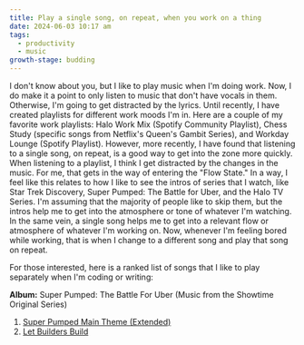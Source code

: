 ```yaml
---
title: Play a single song, on repeat, when you work on a thing
date: 2024-06-03 10:17 am
tags:
  - productivity
  - music
growth-stage: budding
---
```

I don't know about you, but I like to play music when I'm doing work. Now, I do make it a point to only listen to music that don't have vocals in them. Otherwise, I'm going to get distracted by the lyrics. Until recently, I have created playlists for different work moods I'm in. Here are a couple of my favorite work playlists: Halo Work Mix (Spotify Community Playlist), Chess Study (specific songs from Netflix's Queen's Gambit Series), and Workday Lounge (Spotify Playlist). However, more recently, I have found that listening to a single song, on repeat, is a good way to get into the zone more quickly. When listening to a playlist, I think I get distracted by the changes in the music. For me, that gets in the way of entering the "Flow State." In a way, I feel like this relates to how I like to see the intros of series that I watch, like Star Trek Discovery, Super Pumped: The Battle for Uber, and the Halo TV Series. I'm assuming that the majority of people like to skip them, but the intros help me to get into the atmosphere or tone of whatever I'm watching. In the same vein, a single song helps me to get into a relevant flow or atmosphere of whatever I'm working on. Now, whenever I'm feeling bored while working, that is when I change to a different song and play that song on repeat.

For those interested, here is a ranked list of songs that I like to play separately when I'm coding or writing:

**Album:** Super Pumped: The Battle For Uber (Music from the Showtime Original Series)

1. [Super Pumped Main Theme (Extended)](https://music.youtube.com/watch?v=2wSgHNsKY68)
2. [Let Builders Build](https://music.youtube.com/watch?v=NQqJkoJhgaY)